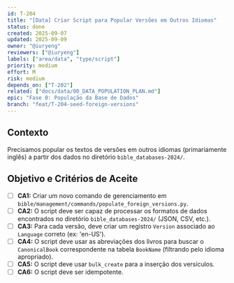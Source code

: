 ```yaml
---
id: T-204
title: "[Data] Criar Script para Popular Versões em Outros Idiomas"
status: done
created: 2025-09-07
updated: 2025-09-09
owner: "@iuryeng"
reviewers: ["@iuryeng"]
labels: ["area/data", "type/script"]
priority: medium
effort: M
risk: medium
depends_on: ["T-202"]
related: ["docs/data/00_DATA_POPULATION_PLAN.md"]
epic: "Fase 0: População da Base de Dados"
branch: "feat/T-204-seed-foreign-versions"
---
```


## Contexto
Precisamos popular os textos de versões em outros idiomas (primariamente inglês) a partir dos dados no diretório `bible_databases-2024/`.

## Objetivo e Critérios de Aceite
- [ ] **CA1:** Criar um novo comando de gerenciamento em `bible/management/commands/populate_foreign_versions.py`.
- [ ] **CA2:** O script deve ser capaz de processar os formatos de dados encontrados no diretório `bible_databases-2024/` (JSON, CSV, etc.).
- [ ] **CA3:** Para cada versão, deve criar um registro `Version` associado ao `Language` correto (ex: 'en-US').
- [ ] **CA4:** O script deve usar as abreviações dos livros para buscar o `CanonicalBook` correspondente na tabela `BookName` (filtrando pelo idioma apropriado).
- [ ] **CA5:** O script deve usar `bulk_create` para a inserção dos versículos.
- [ ] **CA6:** O script deve ser idempotente.
